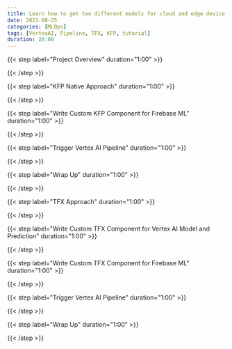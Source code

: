 ```yaml
---
title: Learn how to get two different models for cloud and edge device respectively on Vertex AI Pipeline.
date: 2021-08-25
categories: [MLOps]
tags: [VertexAI, Pipeline, TFX, KFP, tutorial]
duration: 20:00
---
```


{{< step label="Project Overview" duration="1:00" >}}


{{< /step >}}



{{< step label="KFP Native Approach" duration="1:00" >}}


{{< /step >}}



{{< step label="Write Custom KFP Component for Firebase ML" duration="1:00" >}}


{{< /step >}}



{{< step label="Trigger Vertex AI Pipeline" duration="1:00" >}}


{{< /step >}}



{{< step label="Wrap Up" duration="1:00" >}}


{{< /step >}}



{{< step label="TFX Approach" duration="1:00" >}}


{{< /step >}}

{{< step label="Write Custom TFX Component for Vertex AI Model and Prediction" duration="1:00" >}}


{{< /step >}}



{{< step label="Write Custom TFX Component for Firebase ML" duration="1:00" >}}


{{< /step >}}



{{< step label="Trigger Vertex AI Pipeline" duration="1:00" >}}


{{< /step >}}



{{< step label="Wrap Up" duration="1:00" >}}


{{< /step >}}
